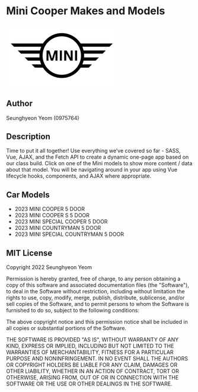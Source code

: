 # Mini Cooper Makes and Models
<img src="./images/logo.png" width="300px" height="auto">

## Author
Seunghyeon Yeom (0975764)

## Description
Time to put it all together! Use everything we’ve covered so far - SASS, Vue, AJAX, and the Fetch API to create a dynamic one-page app based on our class build. Click on one of the Mini models to show more content / data about that model. You will be navigating around in your app using Vue lifecycle hooks, components, and AJAX where appropriate.

## Car Models
- 2023 MINI COOPER 5 DOOR
- 2023 MINI COOPER S 5 DOOR
- 2023 MINI SPECIAL COOPER 5 DOOR
- 2023 MINI COUNTRYMAN 5 DOOR
- 2023 MINI SPECIAL COUNTRYMAN 5 DOOR

## MIT License
Copyright 2022 Seunghyeon Yeom

Permission is hereby granted, free of charge, to any person obtaining a copy of this software and associated documentation files (the "Software"), to deal in the Software without restriction, including without limitation the rights to use, copy, modify, merge, publish, distribute, sublicense, and/or sell copies of the Software, and to permit persons to whom the Software is furnished to do so, subject to the following conditions:

The above copyright notice and this permission notice shall be included in all copies or substantial portions of the Software.

THE SOFTWARE IS PROVIDED "AS IS", WITHOUT WARRANTY OF ANY KIND, EXPRESS OR IMPLIED, INCLUDING BUT NOT LIMITED TO THE WARRANTIES OF MERCHANTABILITY, FITNESS FOR A PARTICULAR PURPOSE AND NONINFRINGEMENT. IN NO EVENT SHALL THE AUTHORS OR COPYRIGHT HOLDERS BE LIABLE FOR ANY CLAIM, DAMAGES OR OTHER LIABILITY, WHETHER IN AN ACTION OF CONTRACT, TORT OR OTHERWISE, ARISING FROM, OUT OF OR IN CONNECTION WITH THE SOFTWARE OR THE USE OR OTHER DEALINGS IN THE SOFTWARE.
